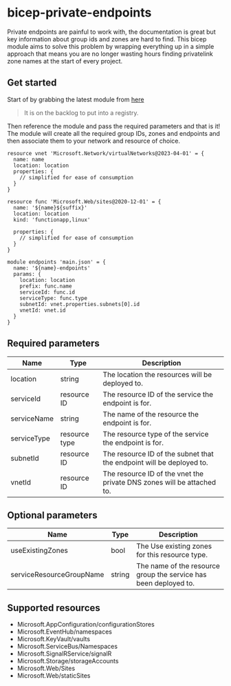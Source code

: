 # bicep-private-endpoints

Private endpoints are painful to work with, the documentation is great but key information about group ids and zones are hard to find. This bicep module aims to solve this problem by wrapping everything up in a simple approach that means you are no longer wasting hours finding privatelink zone names at the start of every project.


## Get started

Start of by grabbing the latest module from [here](https://github.com/JimPaine/bicep-private-endpoints/releases)

> It is on the backlog to put into a registry.

Then reference the module and pass the required parameters and that is it! The module will create all the required group IDs, zones and endpoints and then associate them to your network and resource of choice.

```bicep
resource vnet 'Microsoft.Network/virtualNetworks@2023-04-01' = {
  name: name
  location: location
  properties: {
    // simplified for ease of consumption
  }
}

resource func 'Microsoft.Web/sites@2020-12-01' = {
  name: '${name}${suffix}'
  location: location
  kind: 'functionapp,linux'

  properties: {
    // simplified for ease of consumption
  }
}

module endpoints 'main.json' = {
  name: '${name}-endpoints'
  params: {
    location: location
    prefix: func.name
    serviceId: func.id
    serviceType: func.type
    subnetId: vnet.properties.subnets[0].id
    vnetId: vnet.id
  }
}
```

## Required parameters

| Name        | Type          | Description                                                            |
| ----------- | ------------- | ---------------------------------------------------------------------- |
| location    | string        | The location the resources will be deployed to.                        |
| serviceId   | resource ID   | The resource ID of the service the endpoint is for.                    |
| serviceName | string        | The name of the resource the endpoint is for.                          |
| serviceType | resource type | The resource type of the service the endpoint is for.                  |
| subnetId    | resource ID   | The resource ID of the subnet that the endpoint will be deployed to.   |
| vnetId      | resource ID   | The resource ID of the vnet the private DNS zones will be attached to. |

## Optional parameters

| Name                     | Type   | Description                                                      |
| ------------------------ | ------ | ---------------------------------------------------------------- |
| useExistingZones         | bool   | The Use existing zones for this resource type.                   |
| serviceResourceGroupName | string | The name of the resource group the service has been deployed to. |

## Supported resources

- Microsoft.AppConfiguration/configurationStores
- Microsoft.EventHub/namespaces
- Microsoft.KeyVault/vaults
- Microsoft.ServiceBus/Namespaces
- Microsoft.SignalRService/signalR
- Microsoft.Storage/storageAccounts
- Microsoft.Web/Sites
- Microsoft.Web/staticSites